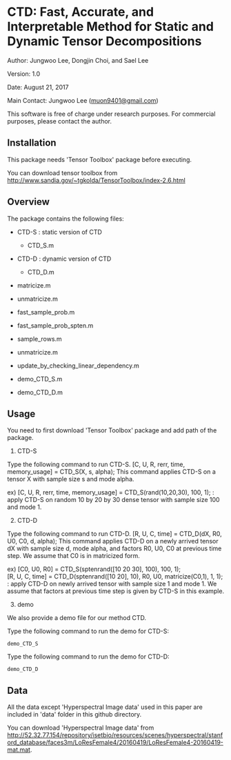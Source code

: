 # CTD: Fast, Accurate, and Interpretable Method for Static and Dynamic Tensor Decompositions

Author: Jungwoo Lee, Dongjin Choi, and Sael Lee

Version: 1.0

Date: August 21, 2017

Main Contact: Jungwoo Lee (muon9401@gmail.com)

This software is free of charge under research purposes.
For commercial purposes, please contact the author.

## Installation

This package needs 'Tensor Toolbox' package before executing.

You can download tensor toolbox from http://www.sandia.gov/~tgkolda/TensorToolbox/index-2.6.html


## Overview

The package contains the following files:

- CTD-S : static version of CTD
  + CTD_S.m

- CTD-D : dynamic version of CTD
  + CTD_D.m

 - matricize.m
 - unmatricize.m
 - fast_sample_prob.m
 - fast_sample_prob_spten.m
 - sample_rows.m
 - unmatricize.m 
 - update_by_checking_linear_dependency.m
 - demo_CTD_S.m
 - demo_CTD_D.m

## Usage

You need to first download 'Tensor Toolbox' package and add path of the package.

1. CTD-S

Type the following command to run CTD-S. 
[C, U, R, rerr, time, memory_usage] = CTD_S(X, s, alpha);
This command applies CTD-S on a tensor X with sample size s and mode alpha.

ex) [C, U, R, rerr, time, memory_usage] = CTD_S(rand(10,20,30), 100, 1);
    : apply CTD-S on random 10 by 20 by 30 dense tensor with sample size 100 and mode 1.
 
2. CTD-D

Type the following command to run CTD-D.
[R, U, C, time] = CTD_D(dX, R0, U0, C0, d, alpha);
This command applies CTD-D on a newly arrived tensor dX with sample size d, mode alpha, and factors R0, U0, C0 at previous time step.
We assume that C0 is in matricized form. 

ex) [C0, U0, R0] = CTD_S(sptenrand([10 20 30], 100), 100, 1);    
    [R, U, C, time] = CTD_D(sptenrand([10 20], 10), R0, U0, matricize(C0,1), 1, 1);
    : apply CTD-D on newly arrived tensor with sample size 1 and mode 1. We assume that factors at previous time step is given by CTD-S in this example.

3. demo

We also provide a demo file for our method CTD.

Type the following command to run the demo for CTD-S: 

	demo_CTD_S

Type the following command to run the demo for CTD-D: 

	demo_CTD_D

## Data
All the data except 'Hyperspectral Image data' used in this paper are included in 'data' folder in this github directory.

You can download 'Hyperspectral Image data' from http://52.32.77.154/repository/isetbio/resources/scenes/hyperspectral/stanford_database/faces3m/LoResFemale4/20160419/LoResFemale4-20160419-mat.mat.
